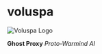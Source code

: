 # voluspa

![Voluspa Logo](https://github.com/RecursiveHook/voluspa/raw/images/images/voluspa/voluspa_black_icon_100.png)

**Ghost Proxy** _Proto-Warmind AI_
